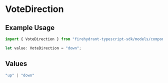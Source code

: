 # VoteDirection

## Example Usage

```typescript
import { VoteDirection } from "firehydrant-typescript-sdk/models/components";

let value: VoteDirection = "down";
```

## Values

```typescript
"up" | "down"
```